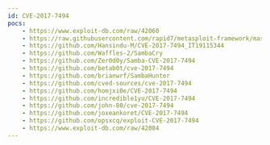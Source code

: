 ```yaml
---
id: CVE-2017-7494
pocs:
    - https://www.exploit-db.com/raw/42060
    - https://raw.githubusercontent.com/rapid7/metasploit-framework/master/modules/exploits/linux/samba/is_known_pipename.rb
    - https://github.com/Hansindu-M/CVE-2017-7494_IT19115344
    - https://github.com/Waffles-2/SambaCry
    - https://github.com/Zer0d0y/Samba-CVE-2017-7494
    - https://github.com/betab0t/cve-2017-7494
    - https://github.com/brianwrf/SambaHunter
    - https://github.com/cved-sources/cve-2017-7494
    - https://github.com/homjxi0e/CVE-2017-7494
    - https://github.com/incredible1yu/CVE-2017-7494
    - https://github.com/john-80/cve-2017-7494
    - https://github.com/joxeankoret/CVE-2017-7494
    - https://github.com/opsxcq/exploit-CVE-2017-7494
    - https://www.exploit-db.com/raw/42084
---
```

